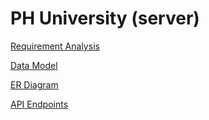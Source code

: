 # PH University (server)

[Requirement Analysis](https://www.notion.so/Requirement-Analysis-14d4fd4a57a180b3845aee8c12b70cca?pvs=21)

[Data Model](https://www.notion.so/Data-Model-14d4fd4a57a180c4b3fdc480477fc32e?pvs=21)

[ER Diagram](https://www.notion.so/ER-Diagram-14d4fd4a57a180cfa99dd54864c6a92f?pvs=21)

[API Endpoints](https://www.notion.so/API-Endpoints-14d4fd4a57a180f0bd96c63d6b91cc3d?pvs=21)
